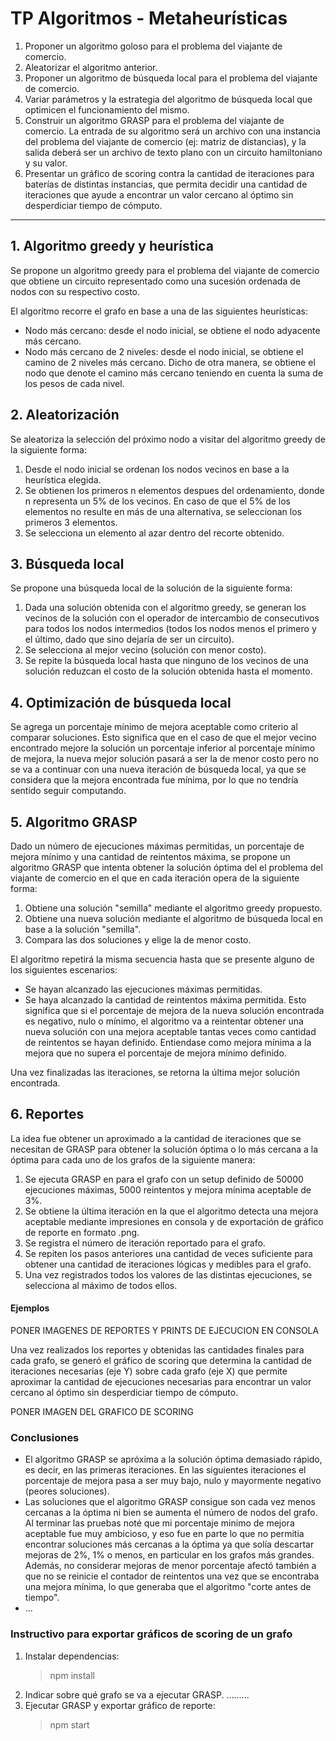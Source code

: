 # TP Algoritmos - Metaheurísticas

1. Proponer un algoritmo goloso para el problema del viajante de comercio.
2. Aleatorizar el algoritmo anterior.
3. Proponer un algoritmo de búsqueda local para el problema del viajante de comercio.
4. Variar parámetros y la estrategia del algoritmo de búsqueda local que optimicen el funcionamiento del mismo.
5. Construir un algoritmo GRASP para el problema del viajante de comercio. La entrada de su algoritmo será un
   archivo con una instancia del problema del viajante de comercio (ej: matriz de distancias), y la salida deberá ser
   un archivo de texto plano con un circuito hamiltoniano y su valor.
6. Presentar un gráfico de scoring contra la cantidad de iteraciones para baterías de distintas instancias, que permita
   decidir una cantidad de iteraciones que ayude a encontrar un valor cercano al óptimo sin desperdiciar tiempo de
   cómputo.

---

## 1. Algoritmo greedy y heurística
Se propone un algoritmo greedy para el problema del viajante de comercio que obtiene un circuito representado como una sucesión ordenada de nodos con su respectivo costo.

El algoritmo recorre el grafo en base a una de las siguientes heurísticas:

-  Nodo más cercano:
desde el nodo inicial, se obtiene el nodo adyacente más cercano.
- Nodo más cercano de 2 niveles:
desde el nodo inicial, se obtiene el camino de 2 niveles más cercano. Dicho de otra manera, se obtiene el nodo que denote el camino más cercano teniendo en cuenta la suma de los pesos de cada nivel.

## 2. Aleatorización

Se aleatoriza la selección del próximo nodo a visitar del algoritmo greedy de la siguiente forma:

1. Desde el nodo inicial se ordenan los nodos vecinos en base a la heurística elegida.
2. Se obtienen los primeros n elementos despues del ordenamiento, donde n representa un 5% de los vecinos. En caso de que el 5% de los elementos no resulte en más de una alternativa, se seleccionan los primeros 3 elementos.
3. Se selecciona un elemento al azar dentro del recorte obtenido.

## 3. Búsqueda local

Se propone una búsqueda local de la solución de la siguiente forma:
1. Dada una solución obtenida con el algoritmo greedy, se generan los vecinos de la solución con el operador de intercambio de consecutivos para todos los nodos intermedios (todos los nodos menos el primero y el último, dado que sino dejaría de ser un circuito).
2. Se selecciona al mejor vecino (solución con menor costo).
3. Se repite la búsqueda local hasta que ninguno de los vecinos de una solución reduzcan el costo de la solución obtenida hasta el momento.

## 4. Optimización de búsqueda local

Se agrega un porcentaje mínimo de mejora aceptable como criterio al comparar soluciones.
Esto significa que en el caso de que el mejor vecino encontrado mejore la solución un porcentaje inferior al porcentaje mínimo de mejora, la nueva mejor solución pasará a ser la de menor costo pero no se va a continuar con una nueva iteración de búsqueda local, ya que se considera que la mejora encontrada fue mínima, por lo que no tendría sentido seguir computando.

## 5. Algoritmo GRASP

Dado un número de ejecuciones máximas permitidas, un porcentaje de mejora mínimo y una cantidad de reintentos máxima, se propone un algoritmo GRASP que intenta obtener la solución óptima del el problema del viajante de comercio en el que en cada iteración opera de la siguiente forma:
1. Obtiene una solución "semilla" mediante el algoritmo greedy propuesto.
2. Obtiene una nueva solución mediante el algoritmo de búsqueda local en base a la solución "semilla".
3. Compara las dos soluciones y elige la de menor costo.

El algoritmo repetirá la misma secuencia hasta que se presente alguno de los siguientes escenarios:
- Se hayan alcanzado las ejecuciones máximas permitidas.
- Se haya alcanzado la cantidad de reintentos máxima permitida. Esto significa que si el porcentaje de mejora de la nueva solución encontrada es negativo, nulo o mínimo, el algoritmo va a reintentar obtener una nueva solución con una mejora aceptable tantas veces como cantidad de reintentos se hayan definido. Entiendase como mejora mínima a la mejora que no supera el porcentaje de mejora mínimo definido.

Una vez finalizadas las iteraciones, se retorna la última mejor solución encontrada.

## 6. Reportes

La idea fue obtener un aproximado a la cantidad de iteraciones que se necesitan de GRASP para obtener la solución óptima o lo más cercana a la óptima para cada uno de los grafos de la siguiente manera:

1. Se ejecuta GRASP en para el grafo con un setup definido de 50000 ejecuciones máximas, 5000 reintentos y mejora mínima aceptable de 3%.
2. Se obtiene la última iteración en la que el algoritmo detecta una mejora aceptable mediante impresiones en consola y de exportación de gráfico de reporte en formato .png.
3. Se registra el número de iteración reportado para el grafo.
4. Se repiten los pasos anteriores una cantidad de veces suficiente para obtener una cantidad de iteraciones lógicas y medibles para el grafo.
5. Una vez registrados todos los valores de las distintas ejecuciones, se selecciona al máximo de todos ellos.

#### Ejemplos

PONER IMAGENES DE REPORTES Y PRINTS DE EJECUCION EN CONSOLA

Una vez realizados los reportes y obtenidas las cantidades finales para cada grafo, se generó el gráfico de scoring que determina la cantidad de iteraciones necesarias (eje Y) sobre cada grafo (eje X) que permite aproximar la cantidad de ejecuciones necesarias para encontrar un valor cercano al óptimo sin desperdiciar tiempo de cómputo.

PONER IMAGEN DEL GRAFICO DE SCORING

### Conclusiones

- El algoritmo GRASP se apróxima a la solución óptima demasiado rápido, es decir, en las primeras iteraciones. En las siguientes iteraciones el porcentaje de mejora pasa a ser muy bajo, nulo y mayormente negativo (peores soluciones).
- Las soluciones que el algoritmo GRASP consigue son cada vez menos cercanas a la óptima ni bien se aumenta el número de nodos del grafo.
Al terminar las pruebas noté que mi porcentaje minimo de mejora aceptable fue muy ambicioso, y eso fue en parte lo que no permitia encontrar soluciones más cercanas a la óptima ya que solía descartar mejoras de 2%, 1% o menos, en particular en los grafos más grandes.
Además, no considerar mejoras de menor porcentaje afectó también a que no se reinicie el contador de reintentos una vez que se encontraba una mejora mínima, lo que generaba que el algoritmo "corte antes de tiempo".
- ... 

### Instructivo para exportar gráficos de scoring de un grafo

1. Instalar dependencias:
   >npm install
2. Indicar sobre qué grafo se va a ejecutar GRASP.
   .........
3. Ejecutar GRASP y exportar gráfico de reporte:
   >npm start